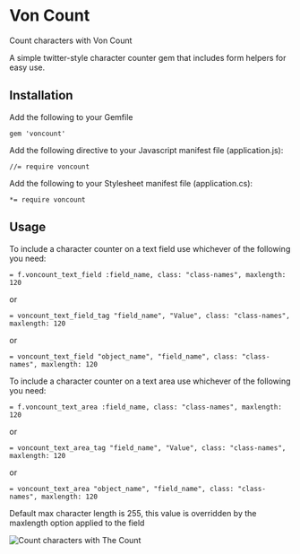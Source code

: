 # Von Count

Count characters with Von Count

A simple twitter-style character counter gem that includes form helpers for easy use.


## Installation

Add the following to your Gemfile
  
    gem 'voncount'

Add the following directive to your Javascript manifest file (application.js):

    //= require voncount

Add the following to your Stylesheet manifest file (application.cs):

    *= require voncount

## Usage

To include a character counter on a text field use whichever of the following you need:

    = f.voncount_text_field :field_name, class: "class-names", maxlength: 120

or
  
    = voncount_text_field_tag "field_name", "Value", class: "class-names", maxlength: 120

or
  
    = voncount_text_field "object_name", "field_name", class: "class-names", maxlength: 120


To include a character counter on a text area use whichever of the following you need:

    = f.voncount_text_area :field_name, class: "class-names", maxlength: 120

or
  
    = voncount_text_area_tag "field_name", "Value", class: "class-names", maxlength: 120

or
  
    = voncount_text_area "object_name", "field_name", class: "class-names", maxlength: 120


Default max character length is 255, this value is overridden by the maxlength option applied to the field

![Count characters with The Count](http://1.bp.blogspot.com/_zCGbA5Pv0PI/TGj5YnGEDDI/AAAAAAAADD8/ipYKIgc7Jg0/s400/CountVonCount.jpg)